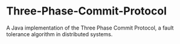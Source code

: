 # Three-Phase-Commit-Protocol
A Java implementation of the Three Phase Commit Protocol, a fault tolerance algorithm in distributed systems.

